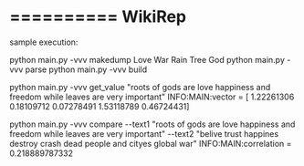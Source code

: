 ==========
WikiRep
===========

sample execution:

python main.py -vvv makedump Love War Rain Tree God
python main.py -vvv parse
python main.py -vvv build

python main.py -vvv get_value "roots of gods are love happiness and freedom while leaves are very important"
INFO:MAIN:vector = [ 1.22261306  0.18109712  0.07278491  1.53118789  0.46724431]

python main.py -vvv compare --text1 "roots of gods are love happiness and freedom while leaves are very important" --text2 "belive trust happines destroy crash dead people and cityes global war"
INFO:MAIN:correlation = 0.218889787332